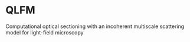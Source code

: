 # QLFM
Computational optical sectioning with an incoherent multiscale scattering model for light-field microscopy
